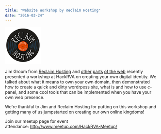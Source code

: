 ```yaml
---
title: "Website Workshop by Reclaim Hosting"
date: "2016-03-24"
---
```


[![rh-record-trans2](images/rh-record-trans2.png)](http://www.hackrva.org/blog/wp-content/uploads/2016/04/rh-record-trans2.png)

Jim Groom from [Reclaim Hosting](https://reclaimhosting.com/) and [other](http://jimgroom.net/) [parts](https://twitter.com/jimgroom?ref_src=twsrc%5Egoogle%7Ctwcamp%5Eserp%7Ctwgr%5Eauthor) [of the web](http://chronicle.com/article/Jim-Groom/130917/) recently presented a workshop at HackRVA on creating your own digital identity. We talked about what it means to own your own domain, then demonstrated how to create a quick and dirty wordrpess site, what is and how to use c-panel, and some cool tools that can be implemented when you have your own web presence.

We're thankful to Jim and Reclaim Hosting for putting on this workshop and getting many of us jumpstarted on creating our own online kingdoms!

Join our meetup page for event attendance: http://www.meetup.com/HackRVA-Meetup/
